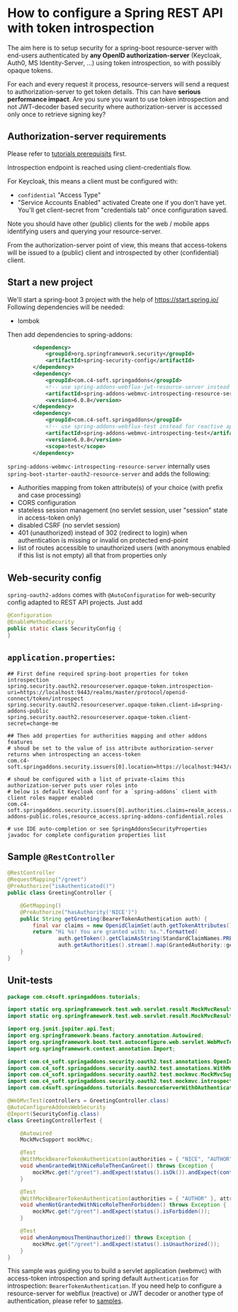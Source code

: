 # How to configure a Spring REST API with token introspection

The aim here is to setup security for a spring-boot resource-server with end-users authenticated by **any OpenID authorization-server** (Keycloak, Auth0, MS Identity-Server, ...) using token introspection, so with possibly opaque tokens.

For each and every request it process, resource-servers will send a request to authorization-server to get token details. This can have **serious performance impact**. Are you sure you want to use token introspection and not JWT-decoder based security where authorization-server is accessed only once to retrieve signing key?

## Authorization-server requirements
Please refer to [tutorials prerequisits](https://github.com/ch4mpy/spring-addons/blob/master/samples/tutorials/README.md#prerequisites) first.

Introspection endpoint is reached using client-credentials flow.

For Keycloak, this means a client must be configured with:
- `confidential` "Access Type"
- "Service Accounts Enabled" activated
Create one if you don't have yet. You'll get client-secret from "credentials tab" once configuration saved.

Note you should have other (public) clients for the web / mobile apps identifying users and querying your resource-server.

From the authorization-server point of view, this means that access-tokens will be issued to a (public) client and introspected by other (confidential) client.

## Start a new project
We'll start a spring-boot 3 project with the help of https://start.spring.io/
Following dependencies will be needed:
- lombok

Then add dependencies to spring-addons:
```xml
		<dependency>
			<groupId>org.springframework.security</groupId>
			<artifactId>spring-security-config</artifactId>
		</dependency>
		<dependency>
			<groupId>com.c4-soft.springaddons</groupId>
			<!-- use spring-addons-webflux-jwt-resource-server instead for reactive apps -->
			<artifactId>spring-addons-webmvc-introspecting-resource-server</artifactId>
			<version>6.0.8</version>
		</dependency>
		<dependency>
			<groupId>com.c4-soft.springaddons</groupId>
			<!-- use spring-addons-webflux-test instead for reactive apps -->
			<artifactId>spring-addons-webmvc-introspecting-test</artifactId>
			<version>6.0.8</version>
			<scope>test</scope>
		</dependency>
```
`spring-addons-webmvc-introspecting-resource-server` internally uses `spring-boot-starter-oauth2-resource-server` and adds the following:
- Authorities mapping from token attribute(s) of your choice (with prefix and case processing)
- CORS configuration
- stateless session management (no servlet session, user "session" state in access-token only)
- disabled CSRF (no servlet session)
- 401 (unauthorized) instead of 302 (redirect to login) when authentication is missing or invalid on protected end-point
- list of routes accessible to unauthorized users (with anonymous enabled if this list is not empty)
all that from properties only

## Web-security config
`spring-oauth2-addons` comes with `@AutoConfiguration` for web-security config adapted to REST API projects. Just add 
```java
@Configuration
@EnableMethodSecurity
public static class SecurityConfig {
}
```

## `application.properties`:
```properties
## First define required spring-boot properties for token introspection
spring.security.oauth2.resourceserver.opaque-token.introspection-uri=https://localhost:9443/realms/master/protocol/openid-connect/token/introspect
spring.security.oauth2.resourceserver.opaque-token.client-id=spring-addons-public
spring.security.oauth2.resourceserver.opaque-token.client-secret=change-me

## Then add properties for authorities mapping and other addons features
# shoud be set to the value of iss attribute authorization-server returns when introspecting an access-token
com.c4-soft.springaddons.security.issuers[0].location=https://localhost:9443/realms/master

# shoud be configured with a list of private-claims this authorization-server puts user roles into
# below is default Keycloak conf for a `spring-addons` client with client roles mapper enabled
com.c4-soft.springaddons.security.issuers[0].authorities.claims=realm_access.roles,resource_access.spring-addons-public.roles,resource_access.spring-addons-confidential.roles

# use IDE auto-completion or see SpringAddonsSecurityProperties javadoc for complete configuration properties list
```

## Sample `@RestController`
``` java
@RestController
@RequestMapping("/greet")
@PreAuthorize("isAuthenticated()")
public class GreetingController {

	@GetMapping()
	@PreAuthorize("hasAuthority('NICE')")
	public String getGreeting(BearerTokenAuthentication auth) {
		final var claims = new OpenidClaimSet(auth.getTokenAttributes());
		return "Hi %s! You are granted with: %s.".formatted(
				auth.getToken().getClaimAsString(StandardClaimNames.PREFERRED_USERNAME),
				auth.getAuthorities().stream().map(GrantedAuthority::getAuthority).collect(Collectors.joining(", ", "[", "]")));
	}
}
```

## Unit-tests
```java
package com.c4soft.springaddons.tutorials;

import static org.springframework.test.web.servlet.result.MockMvcResultMatchers.content;
import static org.springframework.test.web.servlet.result.MockMvcResultMatchers.status;

import org.junit.jupiter.api.Test;
import org.springframework.beans.factory.annotation.Autowired;
import org.springframework.boot.test.autoconfigure.web.servlet.WebMvcTest;
import org.springframework.context.annotation.Import;

import com.c4_soft.springaddons.security.oauth2.test.annotations.OpenIdClaims;
import com.c4_soft.springaddons.security.oauth2.test.annotations.WithMockBearerTokenAuthentication;
import com.c4_soft.springaddons.security.oauth2.test.mockmvc.MockMvcSupport;
import com.c4_soft.springaddons.security.oauth2.test.mockmvc.introspecting.AutoConfigureAddonsWebSecurity;
import com.c4soft.springaddons.tutorials.ResourceServerWithOAuthenticationApplication.SecurityConfig;

@WebMvcTest(controllers = GreetingController.class)
@AutoConfigureAddonsWebSecurity
@Import(SecurityConfig.class)
class GreetingControllerTest {

	@Autowired
	MockMvcSupport mockMvc;

	@Test
	@WithMockBearerTokenAuthentication(authorities = { "NICE", "AUTHOR" }, attributes = @OpenIdClaims(preferredUsername = "Tonton Pirate"))
	void whenGrantedWithNiceRoleThenCanGreet() throws Exception {
		mockMvc.get("/greet").andExpect(status().isOk()).andExpect(content().string("Hi Tonton Pirate! You are granted with: [NICE, AUTHOR]."));
	}

	@Test
	@WithMockBearerTokenAuthentication(authorities = { "AUTHOR" }, attributes = @OpenIdClaims(preferredUsername = "Tonton Pirate"))
	void whenNotGrantedWithNiceRoleThenForbidden() throws Exception {
		mockMvc.get("/greet").andExpect(status().isForbidden());
	}

	@Test
	void whenAonymousThenUnauthorized() throws Exception {
		mockMvc.get("/greet").andExpect(status().isUnauthorized());
	}
}
```

This sample was guiding you to build a servlet application (webmvc) with access-token introspection and spring default `Authentication` for introspection: `BearerTokenAuthentication`. If you need help to configure a resource-server for webflux (reactive) or JWT decoder or another type of authentication, please refer to [samples](https://github.com/ch4mpy/spring-addons/tree/master/samples).